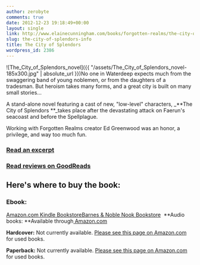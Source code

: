 ```yaml
---
author: zerobyte
comments: true
date: 2012-12-23 19:18:49+00:00
layout: single
link: http://www.elainecunningham.com/books/forgotten-realms/the-city-of-splendors-info/
slug: the-city-of-splendors-info
title: The City of Splendors
wordpress_id: 2386
---
```


![The_City_of_Splendors_novel]({{ "/assets/The_City_of_Splendors_novel-185x300.jpg" | absolute_url }})No one in Waterdeep expects much from the swaggering band of young noblemen, or from the daughters of a tradesman. But heroism takes many forms, and a great city is built on many small stories...

A stand-alone novel featuring a cast of new, "low-level" characters, _**The City of Splendors **_takes place after the devastating attack on Faerun's seacoast and before the Spellplague.

Working with Forgotten Realms creator Ed Greenwood was an honor, a privilege, and way too much fun.


### **[Read an excerpt](http://books.google.com/books?id=4P6Nn2l_JJsC&printsec=frontcover&source=gbs_ge_summary_r&cad=0#v=onepage&q&f=false)**




### **[Read reviews on GoodReads](http://www.goodreads.com/book/show/716388.The_City_of_Splendors)**




## **Here's where to buy the book:**




### **Ebook:**


[Amazon.com Kindle Bookstore](http://www.amazon.com/The-City-Splendors-Waterdeep-ebook/dp/B005899TDW/ref=tmm_kin_title_0)[Barnes & Noble Nook Bookstore](http://www.barnesandnoble.com/w/forgotten-realms-elaine-cunningham/1103164357)  **Audio books: **Available through[ Amazon.com](http://www.amazon.com/The-City-Splendors-Forgotten-Realms/dp/B00B7FHJ6A/ref=sr_1_15?s=digital-text&ie=UTF8&qid=1360071398&sr=1-15&keywords=elaine+cunningham)

**Hardcover:** Not currently available. [Please see this page on Amazon.com](http://www.amazon.com/The-City-Splendors-Cities/dp/0786937661) for used books.

**Paperback:** Not currently available. [Please see this page on Amazon.com](http://www.amazon.com/The-City-Splendors-Forgotten-Realms/dp/0786940042/ref=tmm_mmp_title_0) for used books.


